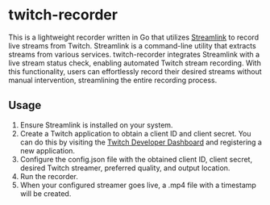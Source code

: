 # twitch-recorder

This is a lightweight recorder written in Go that utilizes [Streamlink](https://github.com/streamlink/streamlink) to record live streams from Twitch. Streamlink is a command-line utility that extracts streams from various services. twitch-recorder integrates Streamlink with a live stream status check, enabling automated Twitch stream recording. With this functionality, users can effortlessly record their desired streams without manual intervention, streamlining the entire recording process.

## Usage
1. Ensure Streamlink is installed on your system.
2. Create a Twitch application to obtain a client ID and client secret. You can do this by visiting the [Twitch Developer Dashboard](https://dev.twitch.tv/) and registering a new application.
3. Configure the config.json file with the obtained client ID, client secret, desired Twitch streamer, preferred quality, and output location.
4. Run the recorder.
5. When your configured streamer goes live, a .mp4 file with a timestamp will be created.
